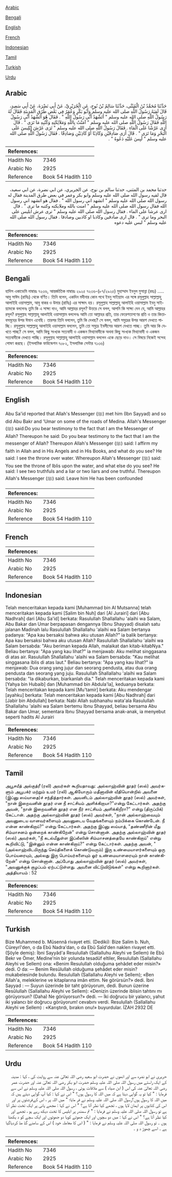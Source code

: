 [Arabic](#arabic)

[Bengali](#bengali)

[English](#english)

[French](#french)

[Indonesian](#indonesian)

[Tamil](#tamil)

[Turkish](#turkish)

[Urdu](#urdu)

## Arabic


<div dir="rtl" lang="ar" style={{fontSize:'larger',backgroundColor:'#f8f9fa',padding:20}}>
حَدَّثَنَا مُحَمَّدُ بْنُ الْمُثَنَّى، حَدَّثَنَا سَالِمُ بْنُ نُوحٍ، عَنِ الْجُرَيْرِيِّ، عَنْ أَبِي نَضْرَةَ، عَنْ أَبِي سَعِيدٍ، قَالَ لَقِيَهُ رَسُولُ اللَّهِ صلى الله عليه وسلم وَأَبُو بَكْرٍ وَعُمَرُ فِي بَعْضِ طُرُقِ الْمَدِينَةِ فَقَالَ لَهُ رَسُولُ اللَّهِ صلى الله عليه وسلم ‏"‏ أَتَشْهَدُ أَنِّي رَسُولُ اللَّهِ ‏"‏ ‏.‏ فَقَالَ هُوَ أَتَشْهَدُ أَنِّي رَسُولُ اللَّهِ فَقَالَ رَسُولُ اللَّهِ صلى الله عليه وسلم ‏"‏ آمَنْتُ بِاللَّهِ وَمَلاَئِكَتِهِ وَكُتُبِهِ مَا تَرَى ‏"‏ ‏.‏ قَالَ أَرَى عَرْشًا عَلَى الْمَاءِ ‏.‏ فَقَالَ رَسُولُ اللَّهِ صلى الله عليه وسلم ‏"‏ تَرَى عَرْشَ إِبْلِيسَ عَلَى الْبَحْرِ وَمَا تَرَى ‏"‏ ‏.‏ قَالَ أَرَى صَادِقَيْنِ وَكَاذِبًا أَوْ كَاذِبَيْنِ وَصَادِقًا ‏.‏ فَقَالَ رَسُولُ اللَّهِ صلى الله عليه وسلم ‏"‏ لُبِسَ عَلَيْهِ دَعُوهُ ‏"‏ ‏.‏
</div>
<div style={{backgroundColor:'#f8f9fa',padding:20, marginBottom: 10}}><table> <thead> <tr> <th>References:</th> <th></th> </tr> </thead> <tbody><tr><td>Hadith No</td><td>7346</td></tr><tr><td>Arabic No</td><td>2925</td></tr><tr><td>Reference</td><td>Book 54 Hadith 110</td></tr></tbody></table></div>


<div dir="rtl" lang="ar" style={{fontSize:'larger',backgroundColor:'#f8f9fa',padding:20}}>
حدثنا محمد بن المثنى، حدثنا سالم بن نوح، عن الجريري، عن ابي نضرة، عن ابي سعيد، قال لقيه رسول الله صلى الله عليه وسلم وابو بكر وعمر في بعض طرق المدينة فقال له رسول الله صلى الله عليه وسلم " اتشهد اني رسول الله " . فقال هو اتشهد اني رسول الله فقال رسول الله صلى الله عليه وسلم " امنت بالله وملايكته وكتبه ما ترى " . قال ارى عرشا على الماء . فقال رسول الله صلى الله عليه وسلم " ترى عرش ابليس على البحر وما ترى " . قال ارى صادقين وكاذبا او كاذبين وصادقا . فقال رسول الله صلى الله عليه وسلم " لبس عليه دعوه
</div>
<div style={{backgroundColor:'#f8f9fa',padding:20, marginBottom: 10}}><table> <thead> <tr> <th>References:</th> <th></th> </tr> </thead> <tbody><tr><td>Hadith No</td><td>7346</td></tr><tr><td>Arabic No</td><td>2925</td></tr><tr><td>Reference</td><td>Book 54 Hadith 110</td></tr></tbody></table></div>

## Bengali


<div dir="ltr" lang="bn" style={{fontSize:'larger',backgroundColor:'#f8f9fa',padding:20}}>
হাদিস একাডেমি নাম্বারঃ ৭২৩৬, আন্তর্জাতিক নাম্বারঃ ২৯২৫ ৭২৩৬-(৮৭/২৯২৫) মুহাম্মাদ ইবনুল মুসান্না (রহঃ) ..... আবু সাঈদ (রাযিঃ) থেকে বর্ণিত। তিনি বলেন, একদিন মদীনার কোন পথে ইবনু সাইয়্যাদ এর সঙ্গে রসূলুল্লাহ সাল্লাল্লাহু আলাইহি ওয়াসাল্লাম, আবু বাকর ও উমার (রাযিঃ) এর সাক্ষাৎ হয়। রসূলুল্লাহ সাল্লাল্লাহু আলাইহি ওয়াসাল্লাম ইবনু সাইয়্যাদকে বললেনঃ তুমি কি এ সাক্ষ্য দাও, আমি আল্লাহর রসূল? উত্তরে সে বলল, আপনি কি সাক্ষ্য দেন যে, আমি আল্লাহর রসূল? রসূলুল্লাহ সাল্লাল্লাহু আলাইহি ওয়াসাল্লাম বললেনঃ আমি তো আল্লাহর প্রতি, তার ফেরেশতাগণের প্রতি ও তার কিতাবসমূহের উপর ঈমান এনেছি। তারপর তিনি বললেন, তুমি কি দেখছ? সে বলল, আমি সমুদ্রের উপর আরশ দেখতে পাচ্ছি। রসূলুল্লাহ সাল্লাল্লাহু আলাইহি ওয়াসাল্লাম বললেন, তুমি তো সমুদ্রে ইবলীসের আরশ দেখতে পাচ্ছ। তুমি আর কি দেখতে পাচ্ছ? সে বলল, আমি কিছু সংখ্যক সত্যবাদী ও একজন মিথ্যাবাদীকে অথবা কিছু সংখ্যক মিথ্যাবাদী ও একজন সত্যবাদীকে দেখতে পাচ্ছি। রসূলুল্লাহ সাল্লাল্লাহু আলাইহি ওয়াসাল্লাম বললেন একে ছেড়ে দাও। সে বিষয়ে নিজেই সন্দেহ পোষণ করছে। (ইসলামিক ফাউন্ডেশন ৭০৮২, ইসলামিক সেন্টার ৭১৩৬)
</div>
<div style={{backgroundColor:'#f8f9fa',padding:20, marginBottom: 10}}><table> <thead> <tr> <th>References:</th> <th></th> </tr> </thead> <tbody><tr><td>Hadith No</td><td>7346</td></tr><tr><td>Arabic No</td><td>2925</td></tr><tr><td>Reference</td><td>Book 54 Hadith 110</td></tr></tbody></table></div>

## English


<div dir="ltr" lang="en" style={{fontSize:'larger',backgroundColor:'#f8f9fa',padding:20}}>
Abu Sa'id reported that Allah's Messenger (ﷺ) met him (Ibn Sayyad) and so did Abu Bakr and 'Umar on some of the roads of Medina. Allah's Messenger (ﷺ) said:Do you bear testimony to the fact that I am the Messenger of Allah? Thereupon he said: Do you bear testimony to the fact that I am the messenger of Allah? Thereupon Allah's Messenger (ﷺ) said: I affirm my faith in Allah and in His Angels and in His Books, and what do you see? He said: I see the throne over water. Whereupon Allah's Messenger (ﷺ) said: You see the throne of Iblis upon the water, and what else do you see? He said: I see two truthfuls and a liar or two liars and one truthful. Thereupon Allah's Messenger (ﷺ) said: Leave him He has been confounded
</div>
<div style={{backgroundColor:'#f8f9fa',padding:20, marginBottom: 10}}><table> <thead> <tr> <th>References:</th> <th></th> </tr> </thead> <tbody><tr><td>Hadith No</td><td>7346</td></tr><tr><td>Arabic No</td><td>2925</td></tr><tr><td>Reference</td><td>Book 54 Hadith 110</td></tr></tbody></table></div>

## French


<div dir="ltr" lang="fr" style={{fontSize:'larger',backgroundColor:'#f8f9fa',padding:20}}>

</div>
<div style={{backgroundColor:'#f8f9fa',padding:20, marginBottom: 10}}><table> <thead> <tr> <th>References:</th> <th></th> </tr> </thead> <tbody><tr><td>Hadith No</td><td>7346</td></tr><tr><td>Arabic No</td><td>2925</td></tr><tr><td>Reference</td><td>Book 54 Hadith 110</td></tr></tbody></table></div>

## Indonesian


<div dir="ltr" lang="id" style={{fontSize:'larger',backgroundColor:'#f8f9fa',padding:20}}>
Telah menceritakan kepada kami [Muhammad bin Al Mutsanna] telah menceritakan kepada kami [Salim bin Nuh] dari [Al Jurairi] dari [Abu Nadhrah] dari [Abu Sa'id] berkata: Rasulullah Shallallahu 'alaihi wa Salam, Abu Bakar dan Umar berpapasan dengannya (Ibnu Shayyad) disalah satu jalanan Madinah lalu Rasulullah Shallallahu 'alaihi wa Salam bertanya padanya: "Apa kau bersaksi bahwa aku utusan Allah?" ia balik bertanya: Apa kau bersaksi bahwa aku utusan Allah? Rasulullah Shallallahu 'alaihi wa Salam bersabda: "Aku beriman kepada Allah, malaikat dan kitab-kitabNya." Beliau bertanya: "Apa yang kau lihat?" ia menjawab: Aku melihat singgasana di atas air. Rasulullah Shallallahu 'alaihi wa Salam bersabda: "Kau melihat singgasana iblis di atas laut." Beliau bertanya: "Apa yang kau lihat?" ia menjawab: Dua orang yang jujur dan seorang pendusta, atau dua orang pendusta dan seorang yang juju. Rasulullah Shallallahu 'alaihi wa Salam bersabda: "Ia dikaburkan, biarkanlah dia." Telah menceritakan kepada kami [Yahya bin Hubaib] dan [Muhammad bin Abdula'la], keduanya berkata: Telah menceritakan kepada kami [Mu'tamir] berkata: Aku mendengar [ayahku] berkata: Telah menceritakan kepada kami [Abu Nadhrah] dari [Jabir bin Abdullah] berkata: Nabi Allah subhanahu wata'ala Rasulullah Shallallahu 'alaihi wa Salam bertemu Ibnu Shayyad, beliau bersama Abu Bakar dan Umar, sementara Ibnu Shayyad bersama anak-anak, ia menyebut seperti hadits Al Jurairi
</div>
<div style={{backgroundColor:'#f8f9fa',padding:20, marginBottom: 10}}><table> <thead> <tr> <th>References:</th> <th></th> </tr> </thead> <tbody><tr><td>Hadith No</td><td>7346</td></tr><tr><td>Arabic No</td><td>2925</td></tr><tr><td>Reference</td><td>Book 54 Hadith 110</td></tr></tbody></table></div>

## Tamil


<div dir="ltr" lang="ta" style={{fontSize:'larger',backgroundColor:'#f8f9fa',padding:20}}>
அபூசயீத் அல்குத்ரீ (ரலி) அவர்கள் கூறியதாவது: அல்லாஹ்வின் தூதர் (ஸல்) அவர்களும் அபூபக்ர் மற்றும் உமர் (ரலி) ஆகியோரும் மதீனாவின் வீதியொன்றில் அவனை (இப்னு ஸய்யாதை)ச் சந்தித்தார்கள். அவனிடம் அல்லாஹ்வின் தூதர் (ஸல்) அவர்கள், "நான் இறைவனின் தூதர் என நீ சாட்சியம் அளிக்கிறாயா?"என்று கேட்டார்கள். அதற்கு அவன், "நான் இறைவனின் தூதர் என நீர் சாட்சியம் அளிக்கிறீரா?" என்று (திருப்பிக்) கேட்டான். அதற்கு அல்லாஹ்வின் தூதர் (ஸல்) அவர்கள், "நான் அல்லாஹ்வையும் அவனுடைய வானவர்களையும் அவனுடைய வேதங்களையும் நம்பிக்கை கொண்டேன். நீ என்ன காண்கிறாய்?" என்று கேட்டார்கள். அதற்கு இப்னு ஸய்யாத், "தண்ணீரின் மீது சிம்மாசனம் ஒன்றைக் காண்கிறேன்" என்று சொன்னான். அதற்கு அல்லாஹ்வின் தூதர் (ஸல்) அவர்கள், "நீ கடல்மீதுள்ள இப்லீஸின் சிம்மாசனத்தையே காண்கிறாய்" என்று கூறிவிட்டு, "இன்னும் என்ன காண்கிறாய்?" என்று கேட்டார்கள். அதற்கு அவன், "(அல்லாஹ்விடமிருந்து செய்திகளைக் கொண்டுவரும்) இரு உண்மையாளர்களையும் ஒரு பொய்யரையும், அல்லது இரு பொய்யர்களையும் ஓர் உண்மையாளரையும் நான் காண்கிறேன்" என்று சொன்னான். அப்போது அல்லாஹ்வின் தூதர் (ஸல்) அவர்கள், "அவனுக்குக் குழப்பம் ஏற்பட்டுள்ளது. அவனை விட்டுவிடுங்கள்" என்று கூறினார்கள். அத்தியாயம் : 52
</div>
<div style={{backgroundColor:'#f8f9fa',padding:20, marginBottom: 10}}><table> <thead> <tr> <th>References:</th> <th></th> </tr> </thead> <tbody><tr><td>Hadith No</td><td>7346</td></tr><tr><td>Arabic No</td><td>2925</td></tr><tr><td>Reference</td><td>Book 54 Hadith 110</td></tr></tbody></table></div>

## Turkish


<div dir="ltr" lang="tr" style={{fontSize:'larger',backgroundColor:'#f8f9fa',padding:20}}>
Bize Muhammed b. Müsennâ rivayet etti. (Dediki): Bize Salim b. Nuh, Cüreyrî'den, o da Ebû Nadra'dan, o da Ebû Saîd'den naklen rivayet etti. (Şöyle demiş): İbni Sayyâd'a Resulullah (Sallalluhu Aleyhi ve Sellem) ile Ebû Bekr ve Ömer, Medine'nin bir yolunda tesadüf eltiler, Resulullah (Sallallahu Aleyhi ve Sellem) ona: «Benim Resulullah olduğuma şehâdet eder misin?» dedi. O da: — Benim Resûlullah olduğuma şehâdet eder misin? mukabelesinde bulundu. Resulullah (Sallallahu Aleyhi ve Sellem); «Ben Allah'a, meleklerine ve kitaplarına imân ettim. Ne görürsün?» dedi. İbni Sayyad : — Suyun üzerinde bir taht görüyorum, dedi. Bunun üzerine Resûlullah (Sallallahu Aleyhi ve Sellem): «Denizin üzerinde iblisin tahtını mı görüyorsun? (Daha) Ne görüyorsun?» dedi. — İki doğrucu bir yalancı, yahut iki yalancı bir doğrucu görüyorum! cevabını verdi. Resulullah (Sallallahu Aleyhi ve Sellem) : «Karıştırdı, bırakın onu!» buyurdular. İZAH 2932 DE
</div>
<div style={{backgroundColor:'#f8f9fa',padding:20, marginBottom: 10}}><table> <thead> <tr> <th>References:</th> <th></th> </tr> </thead> <tbody><tr><td>Hadith No</td><td>7346</td></tr><tr><td>Arabic No</td><td>2925</td></tr><tr><td>Reference</td><td>Book 54 Hadith 110</td></tr></tbody></table></div>

## Urdu


<div dir="rtl" lang="ur" style={{fontSize:'larger',backgroundColor:'#f8f9fa',padding:20}}>
حریری نے ابو نضرہ سے اور انھوں نے حضرت ابو سعید رضی اللہ تعالیٰ عنہ سے روایت کی ، کہا : مدینہ کے ایک راستے میں رسول اللہ صلی اللہ علیہ وسلم حضرت ابو بکر رضی اللہ تعالیٰ عنہ اور حضرت عمر رضی اللہ تعالیٰ عنہ کی اس ( ابن صیاد ) سے ملاقات ہوئی ، رسول اللہ صلی اللہ علیہ وسلم نے اس سے فرمایا : " کیا تو یہ گواہی دیتا ہے کہ میں اللہ کا رسول ہوں؟ " اس نے کہا : کیا آپ گواہی دیتے ہیں کہ میں اللہ کا رسول ہوں؟رسول اللہ صلی اللہ علیہ وسلم نے فر مایا؛ " میں اللہ پر ، اس کےفرشتوں پر اور اس کی کتابوں پر ایمان لایا ہوں ، تجھے کیا نظر آتا ہے؟ " اس نے کہا : مجھے پانی پر ایک تخت نظر آتا ہے تو رسول اللہ صلی اللہ علیہ وسلم نے فرمایا : " تم سمندر پر ابلیس کا تخت دیکھ رہے ہو ، تجھے اور کیا نظر آتا ہے؟ " اس نے کہا : میں دو سچوں اور ایک جھوٹے کویا دو جھوٹوں اور ایک سچے کو د یکھتا ہوں ۔ تو رسول اللہ صلی اللہ علیہ وسلم نے فرمایا : " ( اس کا معاملہ خود ) اس کے سامنے گڈ مڈ کردیاگیا ہے ۔ اسے چھوڑ د و ۔
</div>
<div style={{backgroundColor:'#f8f9fa',padding:20, marginBottom: 10}}><table> <thead> <tr> <th>References:</th> <th></th> </tr> </thead> <tbody><tr><td>Hadith No</td><td>7346</td></tr><tr><td>Arabic No</td><td>2925</td></tr><tr><td>Reference</td><td>Book 54 Hadith 110</td></tr></tbody></table></div>